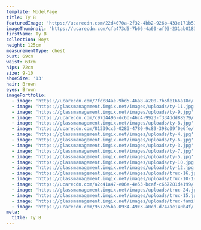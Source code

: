 ```yaml
---
template: ModelPage
title: Ty B
featuredImage: 'https://ucarecdn.com/22d4070a-2f32-4bb2-926b-433e171b51b4/'
imageThumbnail: 'https://ucarecdn.com/cfa473d5-7b66-4a60-af93-231ab01833b0/'
firstName: Ty B
collection: Boys
height: 125cm
measurementType: chest
bust: 69cm
waist: 63cm
hips: 72cm
size: 9-10
shoeSize: '13'
hair: Brown
eyes: Brown
imagePortfolio:
  - image: 'https://ucarecdn.com/7fdc84ae-9bd5-46a8-a200-7b5fe166a18c/'
  - image: 'https://glassmanagement.imgix.net/images/uploads/ty-11.jpg'
  - image: 'https://glassmanagement.imgix.net/images/uploads/ty-9.jpg'
  - image: 'https://ucarecdn.com/c97d4496-dc6d-46c4-9923-f334ddd88579/'
  - image: 'https://glassmanagement.imgix.net/images/uploads/ty-8.jpg'
  - image: 'https://ucarecdn.com/81339cc5-0283-4780-9c89-398c09f0e6fe/'
  - image: 'https://glassmanagement.imgix.net/images/uploads/ty-4.jpg'
  - image: 'https://glassmanagement.imgix.net/images/uploads/ty-6.jpg'
  - image: 'https://glassmanagement.imgix.net/images/uploads/ty-3.jpg'
  - image: 'https://glassmanagement.imgix.net/images/uploads/ty-7.jpg'
  - image: 'https://glassmanagement.imgix.net/images/uploads/ty-5.jpg'
  - image: 'https://glassmanagement.imgix.net/images/uploads/ty-10.jpg'
  - image: 'https://glassmanagement.imgix.net/images/uploads/ty-12.jpg'
  - image: 'https://glassmanagement.imgix.net/images/uploads/truc-16.jpg'
  - image: 'https://glassmanagement.imgix.net/images/uploads/truc-10-1-.jpg'
  - image: 'https://ucarecdn.com/a2c41a47-e06a-4e53-bcaf-c657281d4199/'
  - image: 'https://glassmanagement.imgix.net/images/uploads/truc-24.jpg'
  - image: 'https://glassmanagement.imgix.net/images/uploads/truc-15.jpg'
  - image: 'https://glassmanagement.imgix.net/images/uploads/truc-family-3.jpg'
  - image: 'https://ucarecdn.com/9572e5ba-0934-49c3-a0cd-d747ae140b4f/'
meta:
  title: Ty B
---
```


